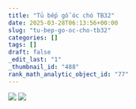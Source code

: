 ```yaml
---
title: "Tủ bếp gỗ óc chó TB32"
date: 2025-03-28T06:13:56+00:00
slug: "tu-bep-go-oc-cho-tb32"
categories: []
tags: []
draft: false
_edit_last: "1"
_thumbnail_id: "488"
rank_math_analytic_object_id: "77"
---
```

![](https://romax.vn/wp-content/uploads/2025/03/tu-bep-go-oc-cho-tb32-1-1280x1280.webp) ![](https://romax.vn/wp-content/uploads/2025/03/tu-bep-go-oc-cho-tb32-2-1280x1024.webp)